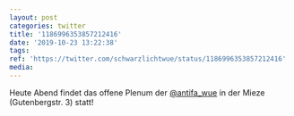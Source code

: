 ```yaml
---
layout: post
categories: twitter
title: '1186996353857212416'
date: '2019-10-23 13:22:38'
tags: 
ref: 'https://twitter.com/schwarzlichtwue/status/1186996353857212416'
media:
---
```

Heute Abend findet das offene Plenum der [@antifa_wue](https://twitter.com/antifa_wue) in der Mieze (Gutenbergstr. 3) statt! 